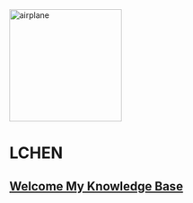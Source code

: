 <!-- ![logo](https://docsify.js.org/_media/icon.svg) -->
<!-- ![logo](https://iconfont.alicdn.com/s/a0f420d6-64bb-47ba-8902-39c7c08a07dc_origin.svg) -->
<img src="https://iconfont.alicdn.com/s/a0f420d6-64bb-47ba-8902-39c7c08a07dc_origin.svg" width = "200" height = "200" alt="airplane" align=center />

# LCHEN

## [Welcome My Knowledge Base](#Welcome)  

<!-- ### [Start](#LCHEN) -->
